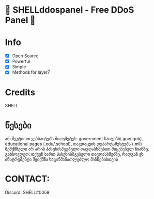 # 🚀 SHELLddospanel - Free DDoS Panel 🚀

# Info
- [x] Open Source
- [x] Powerful
- [x] Simple
- [x] Methods for layer7

# Credits
SHELL


# წესები
არ შეუტიოთ ვებსაიტებს
მითუმეტეს: 
government საიტებს(.gov/.gob), educational pages (.edu/.school), თავდაცვის დეპარტამენტებს (.mil)
შემქმნელი არ არის პასუხისმგებელი თავდასხმებით მიყენებულ ზიანზე.
გახსოვდეთ: თქვენ ხართ პასუხისმგებელი თავდასხმებზე, რადგან ეს ინსტრუმენტი შეიქმნა საგანმანათლებლო მიზნებისთვის


# CONTACT:
Discord: SHELL#0069
